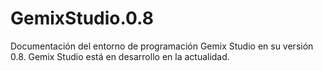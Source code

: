 # GemixStudio.0.8

Documentación del entorno de programación Gemix Studio en su versión 0.8.
Gemix Studio está en desarrollo en la actualidad.
